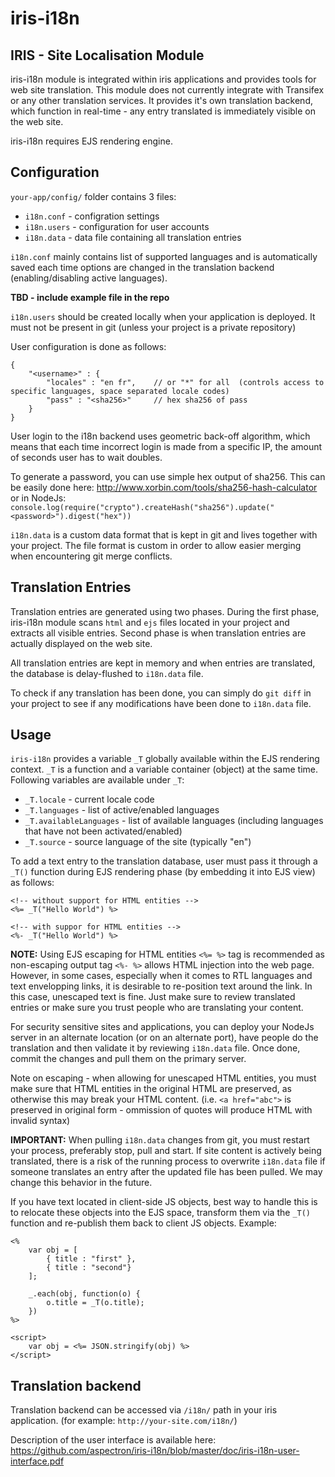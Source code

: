 # iris-i18n

IRIS - Site Localisation Module
-----

iris-i18n module is integrated within iris applications and provides tools for web site translation.  This module does not currently integrate with Transifex or any other translation services. It provides it's own translation backend, which function in real-time - any entry translated is immediately visible on the web site.

iris-i18n requires EJS rendering engine.

## Configuration

`your-app/config/` folder contains 3 files: 
* `i18n.conf` - configration settings
* `i18n.users` - configuration for user accounts
* `i18n.data` - data file containing all translation entries

`i18n.conf` mainly contains list of supported languages and is automatically saved each time options are changed in the translation backend (enabling/disabling active languages).

**TBD - include example file in the repo**

`i18n.users` should be created locally when your application is deployed.  It must not be present in git (unless your project is a private repository)

User configuration is done as follows:
```
{
	"<username>" : {
		"locales" : "en fr",	// or "*" for all  (controls access to specific languages, space separated locale codes)
		"pass" : "<sha256>"		// hex sha256 of pass
	}
}
```

User login to the i18n backend uses geometric back-off algorithm, which means that each time incorrect login is made from a specific IP, the amount of seconds user has to wait doubles.

To generate a password, you can use simple hex output of sha256.  This can be easily done here: http://www.xorbin.com/tools/sha256-hash-calculator or in NodeJs: `console.log(require("crypto").createHash("sha256").update("<password>").digest("hex"))`


`i18n.data` is a custom data format that is kept in git and lives together with your project.  The file format is custom in order to allow easier merging when encountering git merge conflicts.


## Translation Entries

Translation entries are generated using two phases.  During the first phase, iris-i18n module scans `html` and `ejs` files located in your project and extracts all visible entries.  Second phase is when translation entries are actually displayed on the web site.

All translation entries are kept in memory and when entries are translated, the database is delay-flushed to `i18n.data` file.

To check if any translation has been done, you can simply do `git diff` in your project to see if any modifications have been done to `i18n.data` file.

## Usage

`iris-i18n` provides a variable `_T` globally available within the EJS rendering context.  `_T` is a function and a variable container (object) at the same time.  Following variables are available under `_T`:

* `_T.locale` - current locale code
* `_T.languages` - list of active/enabled languages
* `_T.availableLanguages` - list of available languages (including languages that have not been activated/enabled)
* `_T.source` - source language of the site (typically "en")

To add a text entry to the translation database, user must pass it through a `_T()` function during EJS rendering phase (by embedding it into EJS view) as follows:

```
<!-- without support for HTML entities -->
<%= _T("Hello World") %>

<!-- with suppor for HTML entities -->
<%- _T("Hello World") %>
```

**NOTE:** Using EJS escaping for HTML entities `<%= %>` tag is recommended as non-escaping output tag `<%- %>` allows HTML injection into the web page.  However, in some cases, especially when it comes to RTL languages and text envelopping links, it is desirable to re-position text around the link.  In this case, unescaped text is fine. Just make sure to review translated entries or make sure you trust people who are translating your content.

For security sensitive sites and applications, you can deploy your NodeJs server in an alternate location (or on an alternate port), have people do the translation and then validate it by reviewing `i18n.data` file.  Once done, commit the changes and pull them on the primary server.

Note on escaping - when allowing for unescaped HTML entities, you must make sure that HTML entities in the original HTML are preserved, as otherwise this may break your HTML content. (i.e. `<a href="abc">` is preserved in original form - ommission of quotes will produce HTML with invalid syntax)

**IMPORTANT:** When pulling `i18n.data` changes from git, you must restart your process, preferably stop, pull and start.  If site content is actively being translated, there is a risk of the running process to overwrite `i18n.data` file if someone translates an entry after the updated file has been pulled.  We may change this behavior in the future.

If you have text located in client-side JS objects, best way to handle this is to relocate these objects into the EJS space, transform them via the `_T()` function and re-publish them back to client JS objects.  Example:

```
<% 
	var obj = [
		{ title : "first" },
		{ title : "second"}
	];

	_.each(obj, function(o) {
		o.title = _T(o.title);
	})
%>

<script>
	var obj = <%= JSON.stringify(obj) %>
</script>

```

## Translation backend

Translation backend can be accessed via `/i18n/` path in your iris application.  (for example: `http://your-site.com/i18n/`)

Description of the user interface is available here: https://github.com/aspectron/iris-i18n/blob/master/doc/iris-i18n-user-interface.pdf
